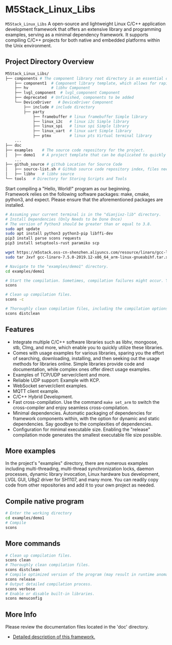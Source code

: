 # M5Stack_Linux_Libs

`M5Stack_Linux_Libs` A open-source and lightweight Linux C/C++ application development framework that offers an extensive library and programming examples, serving as a minimal dependency framework. It supports compiling C/C++ projects for both native and embedded platforms within the Unix environment.

## Project Directory Overview


``` bash
M5Stack_Linux_Libs/
├── components # The component library root directory is an essential component of the project, offering the flexibility to selectively compile the library into the project. This approach aims to achieve minimal dependencies and reduce the executable file size.
    ├── component1  # Component library template, which allows for rapid addition of the component library following this template.
    ├── hv          # libhv Component
    ├── lvgl_component  # lvgl_component Component
    ├── deprecated  # Unfinished, components to be added
    └── DeviceDriver   # DeviceDriver Component
        ├── include # include directory
        ├── party
            ├── framebuffer # linux framebuffer Simple library
            ├── linux_i2c   # linux i2c Simple library
            ├── linux_spi   # linux spi Simple library
            ├── linux_uart  # linux uart Simple library
            ├── ptmx        # linux pts Virtual terminal library
    ...
├── doc
├── examples    # The source code repository for the project.
│   ├── demo1   # A project template that can be duplicated to quickly set up a development project.
    ...
├── github_source # github Location for Source Code
│   ├── source-list.sh # GitHub source code repository index, files need to be manually downloaded to this directory. Except for the "source-list.sh" file, other files will not be included in the repository's version history.
│   ├── libhv   # libhv source
└── tools   # Directory for Storing Scripts and Tools
```

Start compiling a "Hello, World!" program as our beginning.  
Framework relies on the following software packages: make, cmake, python3, and expect. Please ensure that the aforementioned packages are installed.
``` bash
# Assuming your current terminal is in the "dianjixz-lib" directory.
# Install Dependencies (Only Needs to be Done Once)
# The version of Python3 should be greater than or equal to 3.8.
sudo apt update
sudo apt install python3 python3-pip libffi-dev
pip3 install parse scons requests
pip3 install setuptools-rust paramiko scp

wget https://m5stack.oss-cn-shenzhen.aliyuncs.com/resource/linaro/gcc-linaro-7.5.0-2019.12-x86_64_arm-linux-gnueabihf.tar.xz
sudo tar Jxvf gcc-linaro-7.5.0-2019.12-x86_64_arm-linux-gnueabihf.tar.xz -C /opt

# Navigate to the "examples/demo1" directory.
cd examples/demo1

# Start the compilation. Sometimes, compilation failures might occur. You can use `make distclean` to thoroughly clean the project's build files.
scons

# Clean up compilation files.
scons -c

# Thoroughly clean compilation files, including the compilation options generated by `make menuconfig`.
scons distclean
```

## Features

<!-- - Platform reuse（Linux, Windows, macOS） -->
- Integrate multiple C/C++ software libraries such as libhv, mongoose, stb, CImg, and more, which enable you to quickly utilize these libraries.
- Comes with usage examples for various libraries, sparing you the effort of searching, downloading, installing, and then seeking out the usage methods for libraries online. Simple libraries provide code and documentation, while complex ones offer direct usage examples.
- Examples of TCP/UDP server/client and more.
- Reliable UDP support: Example with KCP.
- WebSocket server/client examples.
- MQTT client example.
- C/C++ Hybrid Development.
- Fast cross-compilation. Use the command `make set_arm` to switch the cross-compiler and enjoy seamless cross-compilation.
- Minimal dependencies. Automatic packaging of dependencies for framework components within, with the option for dynamic and static dependencies. Say goodbye to the complexities of dependencies.
- Configuration for minimal executable size. Enabling the "release" compilation mode generates the smallest executable file size possible.


## More examples

In the project's "examples" directory, there are numerous examples including multi-threading, multi-thread synchronization locks, daemon processes, dynamic library invocation, Linux hardware bus development, LVGL GUI, U8g2 driver for SH1107, and many more. You can readily copy code from other repositories and add it to your own project as needed.

## Compile native program
``` bash
# Enter the working directory
cd examples/demo1
# Compile
scons
```

## More commands
``` bash
# Clean up compilation files.
scons clean
# Thoroughly clean compilation files.
scons distclean
# Compile optimized version of the program (may result in runtime anomalies).
scons release
# Output detailed compilation process.
scons verbose
# Enable or disable built-in libraries.
scons menuconfig
```

## More Info

Please review the documentation files located in the 'doc' directory.
- [Detailed description of this framework.](./assets/README.md)
